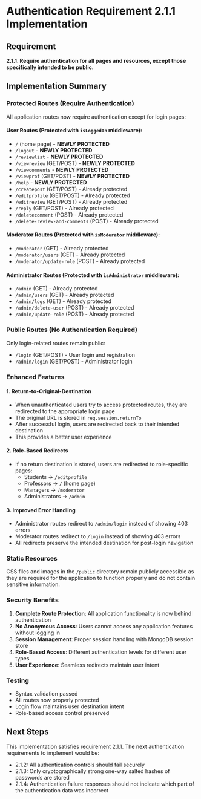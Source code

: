 # Authentication Requirement 2.1.1 Implementation

## Requirement
**2.1.1. Require authentication for all pages and resources, except those specifically intended to be public.**

## Implementation Summary

### Protected Routes (Require Authentication)
All application routes now require authentication except for login pages:

#### User Routes (Protected with `isLoggedIn` middleware):
- `/` (home page) - **NEWLY PROTECTED**
- `/logout` - **NEWLY PROTECTED**
- `/reviewlist` - **NEWLY PROTECTED**
- `/viewreview` (GET/POST) - **NEWLY PROTECTED**
- `/viewcomments` - **NEWLY PROTECTED**
- `/viewprof` (GET/POST) - **NEWLY PROTECTED**
- `/help` - **NEWLY PROTECTED**
- `/createpost` (GET/POST) - Already protected
- `/editprofile` (GET/POST) - Already protected
- `/editreview` (GET/POST) - Already protected
- `/reply` (GET/POST) - Already protected
- `/deletecomment` (POST) - Already protected
- `/delete-review-and-comments` (POST) - Already protected

#### Moderator Routes (Protected with `isModerator` middleware):
- `/moderator` (GET) - Already protected
- `/moderator/users` (GET) - Already protected
- `/moderator/update-role` (POST) - Already protected

#### Administrator Routes (Protected with `isAdministrator` middleware):
- `/admin` (GET) - Already protected
- `/admin/users` (GET) - Already protected
- `/admin/logs` (GET) - Already protected
- `/admin/delete-user` (POST) - Already protected
- `/admin/update-role` (POST) - Already protected

### Public Routes (No Authentication Required)
Only login-related routes remain public:

- `/login` (GET/POST) - User login and registration
- `/admin/login` (GET/POST) - Administrator login

### Enhanced Features

#### 1. Return-to-Original-Destination
- When unauthenticated users try to access protected routes, they are redirected to the appropriate login page
- The original URL is stored in `req.session.returnTo`
- After successful login, users are redirected back to their intended destination
- This provides a better user experience

#### 2. Role-Based Redirects
- If no return destination is stored, users are redirected to role-specific pages:
  - Students → `/editprofile`
  - Professors → `/` (home page)
  - Managers → `/moderator`
  - Administrators → `/admin`

#### 3. Improved Error Handling
- Administrator routes redirect to `/admin/login` instead of showing 403 errors
- Moderator routes redirect to `/login` instead of showing 403 errors
- All redirects preserve the intended destination for post-login navigation

### Static Resources
CSS files and images in the `/public` directory remain publicly accessible as they are required for the application to function properly and do not contain sensitive information.

### Security Benefits
1. **Complete Route Protection**: All application functionality is now behind authentication
2. **No Anonymous Access**: Users cannot access any application features without logging in
3. **Session Management**: Proper session handling with MongoDB session store
4. **Role-Based Access**: Different authentication levels for different user types
5. **User Experience**: Seamless redirects maintain user intent

### Testing
- Syntax validation passed
- All routes now properly protected
- Login flow maintains user destination intent
- Role-based access control preserved

## Next Steps
This implementation satisfies requirement 2.1.1. The next authentication requirements to implement would be:
- 2.1.2: All authentication controls should fail securely
- 2.1.3: Only cryptographically strong one-way salted hashes of passwords are stored
- 2.1.4: Authentication failure responses should not indicate which part of the authentication data was incorrect
